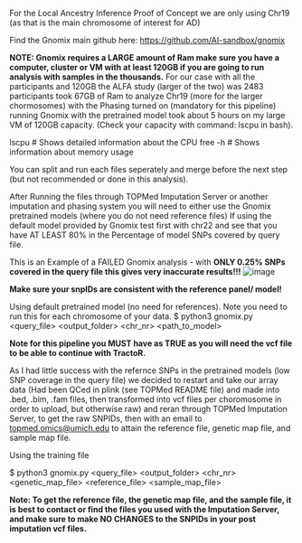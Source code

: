 For the Local Ancestry Inference Proof of Concept we are only using Chr19 (as that is the main chromosome of interest for AD)

Find the Gnomix main github here: https://github.com/AI-sandbox/gnomix

**NOTE: Gnomix requires a LARGE amount of Ram make sure you have a computer, cluster or VM with at least 120GB if you are going to run analysis with samples in the thousands.**
For our case with all the participants and 120GB the ALFA study (larger of the two) was 2483 participants took 67GB of Ram to analyze Chr19 (more for the larger chormosomes) with the Phasing turned on (mandatory for this pipeline) running Gnomix with the pretrained model took about 5 hours on my large VM of 120GB capacity. (Check your capacity with command: lscpu in bash).

lscpu        # Shows detailed information about the CPU
free -h      # Shows information about memory usage

You can split and run each files seperately and merge before the next step (but not recommended or done in this analysis). 

After Running the files through TOPMed Imputation Server or another imputation and phasing system you will need to either use the Gnomix pretrained models (where you do not need reference files)
If using the default model provided by Gnomix test first with chr22 and see that you have AT LEAST 80% in the Percentage of model SNPs covered by query file.

This is an Example of a FAILED Gnomix analysis - with **ONLY 0.25% SNPs covered in the query file this gives very inaccurate results!!!**
![image](https://github.com/user-attachments/assets/48e48aba-40b0-47ca-ab92-f5dfe3ed79ba)

**Make sure your snpIDs are consistent with the reference panel/ model!**

Using default pretrained model (no need for references). Note you need to run this for each chromosome of your data. 
$ python3 gnomix.py <query_file> <output_folder> <chr_nr> <phase> <path_to_model> 

**Note for this pipeline you MUST have <phase> as TRUE as you will need the vcf file to be able to continue with TractoR.**

As I had little success with the refernce SNPs in the pretrained models (low SNP coverage in the query file) we decided to restart and take our array data (Had been QCed in plink (see TOPMed README file) and made into .bed, .bim, .fam files, then transformed into vcf files per choromosome in order to upload, but otherwise raw) and reran through TOPMed Imputation Server, to get the raw SNPIDs, then with an email to 	topmed.omics@umich.edu to attain the reference file, genetic map file, and sample map file. 

Using the training file

$ python3 gnomix.py <query_file> <output_folder> <chr_nr> <phase> <genetic_map_file> <reference_file> <sample_map_file>

**Note: To get the reference file, the genetic map file, and the sample file, it is best to contact or find the files you used with the Imputation Server, and make sure to make NO CHANGES to the SNPIDs in your post imputation vcf files.**


